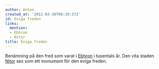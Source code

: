 ```yaml
---
author: Anton
created_at: '2011-03-30T08:39:57Z'
id: Eviga freden
links:
  mention:
  - Ebhron
  - Nitor
title: Eviga freden
---
```


Benämning på den fred som varat i [Ebhron] i tusentals år. Den vita staden [Nitor] ses som ett
monument för den eviga freden.

  [Ebhron]: Ebhron
  [Nitor]: Nitor
